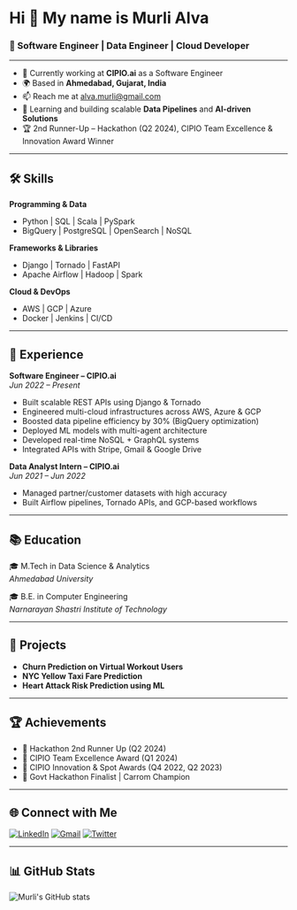 # Hi 👋 My name is Murli Alva

### 🧠 Software Engineer | Data Engineer | Cloud Developer

---

- 🔭 Currently working at **CIPIO.ai** as a Software Engineer
- 🌍 Based in **Ahmedabad, Gujarat, India**
- 📫 Reach me at [alva.murli@gmail.com](mailto:alva.murli@gmail.com)
- 🧠 Learning and building scalable **Data Pipelines** and **AI-driven Solutions**
- 🏆 2nd Runner-Up – Hackathon (Q2 2024), CIPIO Team Excellence & Innovation Award Winner

---

## 🛠️ Skills

**Programming & Data**
- Python | SQL | Scala | PySpark  
- BigQuery | PostgreSQL | OpenSearch | NoSQL  

**Frameworks & Libraries**
- Django | Tornado | FastAPI  
- Apache Airflow | Hadoop | Spark  

**Cloud & DevOps**
- AWS | GCP | Azure  
- Docker | Jenkins | CI/CD  

---

## 💼 Experience

**Software Engineer – CIPIO.ai**  
*Jun 2022 – Present*
- Built scalable REST APIs using Django & Tornado
- Engineered multi-cloud infrastructures across AWS, Azure & GCP
- Boosted data pipeline efficiency by 30% (BigQuery optimization)
- Deployed ML models with multi-agent architecture
- Developed real-time NoSQL + GraphQL systems
- Integrated APIs with Stripe, Gmail & Google Drive

**Data Analyst Intern – CIPIO.ai**  
*Jun 2021 – Jun 2022*
- Managed partner/customer datasets with high accuracy
- Built Airflow pipelines, Tornado APIs, and GCP-based workflows

---

## 📚 Education

🎓 M.Tech in Data Science & Analytics  
*Ahmedabad University*

🎓 B.E. in Computer Engineering  
*Narnarayan Shastri Institute of Technology*

---

## 🧪 Projects

- **Churn Prediction on Virtual Workout Users**  
- **NYC Yellow Taxi Fare Prediction**  
- **Heart Attack Risk Prediction using ML**

---

## 🏆 Achievements

- 🥈 Hackathon 2nd Runner Up (Q2 2024)
- 🏅 CIPIO Team Excellence Award (Q1 2024)
- 🚀 CIPIO Innovation & Spot Awards (Q4 2022, Q2 2023)
- 🎯 Govt Hackathon Finalist | Carrom Champion

---

## 🌐 Connect with Me

[![LinkedIn](https://img.shields.io/badge/LinkedIn-blue?style=for-the-badge&logo=linkedin)](https://www.linkedin.com/in/murli-alva/)
[![Gmail](https://img.shields.io/badge/Gmail-red?style=for-the-badge&logo=gmail)](mailto:alva.murli@gmail.com)
[![Twitter](https://img.shields.io/badge/Twitter-%231DA1F2.svg?style=for-the-badge&logo=twitter&logoColor=white)](https://twitter.com/)

---

## 📊 GitHub Stats

![Murli's GitHub stats](https://github-readme-stats.vercel.app/api?username=your-github-username&show_icons=true&theme=radical)

<!-- Replace 'your-github-username' with your actual GitHub handle -->
